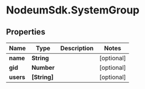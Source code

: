 # NodeumSdk.SystemGroup

## Properties

Name | Type | Description | Notes
------------ | ------------- | ------------- | -------------
**name** | **String** |  | [optional] 
**gid** | **Number** |  | [optional] 
**users** | **[String]** |  | [optional] 


